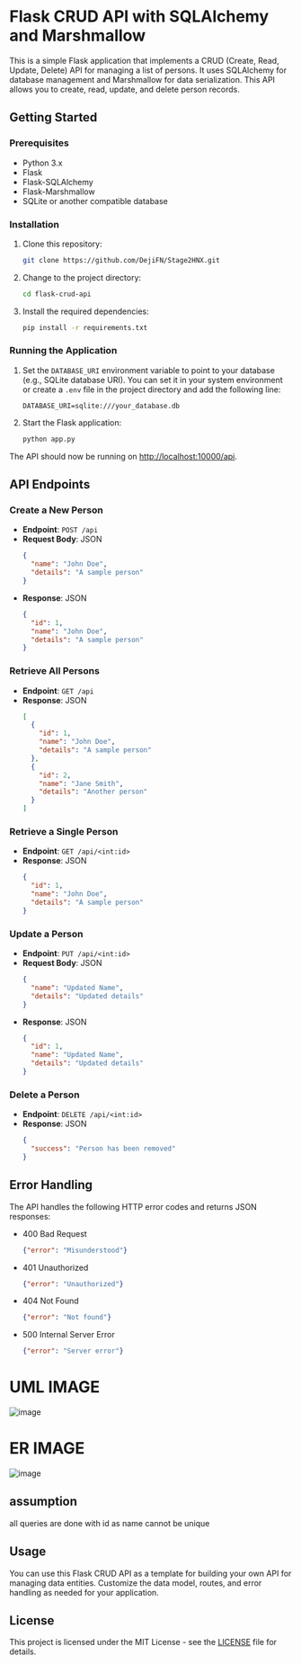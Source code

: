 # Flask CRUD API with SQLAlchemy and Marshmallow

This is a simple Flask application that implements a CRUD (Create, Read, Update, Delete) API for managing a list of persons. It uses SQLAlchemy for database management and Marshmallow for data serialization. This API allows you to create, read, update, and delete person records.

## Getting Started

### Prerequisites
- Python 3.x
- Flask
- Flask-SQLAlchemy
- Flask-Marshmallow
- SQLite or another compatible database

### Installation

1. Clone this repository:

   ```bash
   git clone https://github.com/DejiFN/Stage2HNX.git
   ```

2. Change to the project directory:

   ```bash
   cd flask-crud-api
   ```

3. Install the required dependencies:

   ```bash
   pip install -r requirements.txt
   ```

### Running the Application

1. Set the `DATABASE_URI` environment variable to point to your database (e.g., SQLite database URI). You can set it in your system environment or create a `.env` file in the project directory and add the following line:

   ```
   DATABASE_URI=sqlite:///your_database.db
   ```

2. Start the Flask application:

   ```bash
   python app.py
   ```

The API should now be running on [http://localhost:10000/api](http://localhost:10000/api).

## API Endpoints

### Create a New Person

- **Endpoint**: `POST /api`
- **Request Body**: JSON
  ```json
  {
    "name": "John Doe",
    "details": "A sample person"
  }
  ```
- **Response**: JSON
  ```json
  {
    "id": 1,
    "name": "John Doe",
    "details": "A sample person"
  }
  ```

### Retrieve All Persons

- **Endpoint**: `GET /api`
- **Response**: JSON
  ```json
  [
    {
      "id": 1,
      "name": "John Doe",
      "details": "A sample person"
    },
    {
      "id": 2,
      "name": "Jane Smith",
      "details": "Another person"
    }
  ]
  ```

### Retrieve a Single Person

- **Endpoint**: `GET /api/<int:id>`
- **Response**: JSON
  ```json
  {
    "id": 1,
    "name": "John Doe",
    "details": "A sample person"
  }
  ```

### Update a Person

- **Endpoint**: `PUT /api/<int:id>`
- **Request Body**: JSON
  ```json
  {
    "name": "Updated Name",
    "details": "Updated details"
  }
  ```
- **Response**: JSON
  ```json
  {
    "id": 1,
    "name": "Updated Name",
    "details": "Updated details"
  }
  ```

### Delete a Person

- **Endpoint**: `DELETE /api/<int:id>`
- **Response**: JSON
  ```json
  {
    "success": "Person has been removed"
  }
  ```

## Error Handling

The API handles the following HTTP error codes and returns JSON responses:

- 400 Bad Request
  ```json
  {"error": "Misunderstood"}
  ```

- 401 Unauthorized
  ```json
  {"error": "Unauthorized"}
  ```

- 404 Not Found
  ```json
  {"error": "Not found"}
  ```

- 500 Internal Server Error
  ```json
  {"error": "Server error"}
  ```


# UML IMAGE
![image](https://github.com/DejiFN/Stage2HNX/assets/82783426/46ca309e-a5a8-4767-a55a-1757fbb876b2)


# ER IMAGE
![image](https://github.com/DejiFN/Stage2HNX/assets/82783426/6b6ab8db-5aba-4e0e-88c8-9fc329d9ba8d)


## assumption
all queries are done with id as name cannot be unique


## Usage

You can use this Flask CRUD API as a template for building your own API for managing data entities. Customize the data model, routes, and error handling as needed for your application.

## License

This project is licensed under the MIT License - see the [LICENSE](LICENSE) file for details.

